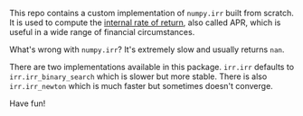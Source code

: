 This repo contains a custom implementation of `numpy.irr` built from scratch. It is used to compute the [internal rate of return](https://en.wikipedia.org/wiki/Internal_rate_of_return), also called APR, which is useful in a wide range of financial circumstances.

What's wrong with `numpy.irr`? It's extremely slow and usually returns `nan`.

There are two implementations available in this package. `irr.irr` defaults to `irr.irr_binary_search` which is slower but more stable. There is also `irr.irr_newton` which is much faster but sometimes doesn't converge.

Have fun!
